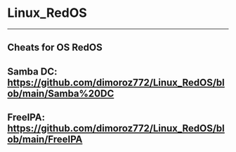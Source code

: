 # Linux_RedOS
-------------------------------------------------------------------------
Cheats for OS RedOS
-------------------------------------------------------------------------
Samba DC: https://github.com/dimoroz772/Linux_RedOS/blob/main/Samba%20DC
-------------------------------------------------------------------------
FreeIPA: https://github.com/dimoroz772/Linux_RedOS/blob/main/FreeIPA
-------------------------------------------------------------------------
